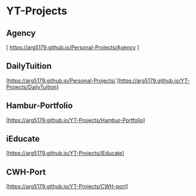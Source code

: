 # YT-Projects

## Agency
[ https://arg5179.github.io/Personal-Projects/Agency ]

## DailyTuition
[https://arg5179.github.io/Personal-Projects/
[https://arg5179.github.io/YT-Projects/DailyTuition]

## Hambur-Portfolio
[https://arg5179.github.io/YT-Projects/Hambur-Portfolio]

## iEducate
[https://arg5179.github.io/YT-Projects/iEducate]

## CWH-Port
[https://arg5179.github.io/YT-Projects/CWH-port]
